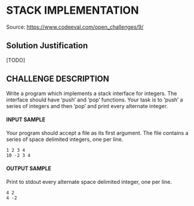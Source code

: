 # STACK IMPLEMENTATION #
Source: https://www.codeeval.com/open_challenges/9/

## Solution Justification ##

[TODO]

## CHALLENGE DESCRIPTION ##

Write a program which implements a stack interface for integers. The interface should have ‘push’ and ‘pop’ functions. Your task is to ‘push’ a series of integers and then ‘pop’ and print every alternate integer.

#### INPUT SAMPLE ####

Your program should accept a file as its first argument. The file contains a series of space delimited integers, one per line.

    1 2 3 4
    10 -2 3 4

#### OUTPUT SAMPLE ####

Print to stdout every alternate space delimited integer, one per line.

    4 2
    4 -2
